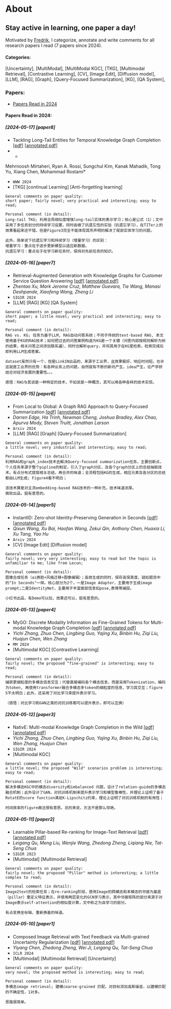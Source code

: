 # About

## Stay active in learning, one paper a day! 

Motivated by [Fredrik](https://www.fregu856.com/), I categorize, annotate and write comments for all research papers I read (7 papers since 2024). 


#### Categories:

[Uncertainty], [MultiModal], [MultiModal KGC], [TKG], [Multimodal Retrieval], [Contrastive Learning], [CV], [Image Edit], [Diffusion model], [LLM], [RAG], [Graph], [Query-Focused Summarization], [KG], [QA System],


### Papers:

- [Papers Read in 2024](#papers-read-in-2024)



#### Papers Read in 2024:



##### [2024-05-17] [paper8]
- Tackling Long-Tail Entities for Temporal Knowledge Graph Completion [[pdf]](https://dl.acm.org/doi/pdf/10.1145/3589335.3651565) [[annotated pdf]](https://github.com/binchen4110/reading_papers/blob/main/commented_pdfs/Retrieval-Augmented%20Generation%20with%20Knowledge%20Graphs%20for.pdf)
- * 
Mehrnoosh Mirtaheri, Ryan A. Rossi, Sungchul Kim, Kanak Mahadik, Tong Yu, Xiang Chen, Mohammad Rostami*
- `WWW 2024`
- [TKG] [continual Learning] [Anti-forgetting learning]
```
General comments on paper quality:
short paper; fairly novel; very practical and interesting; easy to read;
```

```
Personal comment (in detail):
Long-tail TKG; 利用全局相似度增强long-tail实体的表示学习；核心是公式（1）；文中采用了多任务划分的持续学习设置，同时由做了抗遗忘性的实验（抗遗忘学习），在TITer上的效果看起来还不错，但是Figure3完全不能体现其所声明的解决了尾部实体学习的问题。

此外，简单说下抗遗忘学习和持续学习（增量学习）的区别：
增量学习：重点在于逐步更新模型以适应新数据。
抗遗忘学习：重点在于在学习新任务时，保持对先前任务的知识。
```

##### [2024-05-16] [paper7]
- Retrieval-Augmented Generation with Knowledge Graphs for Customer Service Question Answering [[pdf]](https://arxiv.org/pdf/2404.17723) [[annotated pdf]](https://github.com/binchen4110/reading_papers/blob/main/commented_pdfs/Retrieval-Augmented%20Generation%20with%20Knowledge%20Graphs%20for.pdf)
- *Zhentao Xu, Mark Jerome Cruz, Matthew Guevara, Tie Wang, Manasi Deshpande, Xiaofeng Wang, Zheng Li*
- `SIGIR 2024`
- [LLM] [RAG] [KG] [QA System]
```
General comments on paper quality:
short paper; a little novel; very practical and interesting; easy to read;
```

```
Personal comment (in detail):
RAG vs. KG; 任务为基于LLM, RAG自动问答系统；不同于传统的text-based RAG, 本文使用基于KG的RAG技术；如何把过去的问答案例构造为KG是一个关键（问答内部按规则解析为树的结果，相关问答之间添加联系遍），同时也解析query，并将其用于在KG里检索，检索完成后即利用LLM生成答案。

dataset虽然只有一个，但是LinkIN出品的，来源于工业界，且效果极好，响应时间短。也许这就是工业界的优势：有各种业务上的问题，自然就有不断的新坑产生，idea产生，论产学研结合对经济发展的重要性。。。

感悟：RAG与其说是一种特定的技术，不如说是一种概念，其可以用各种各样的技术实现。
```


##### [2024-05-15] [paper6]
- From Local to Global: A Graph RAG Approach to Query-Focused Summarization [[pdf]](https://arxiv.org/pdf/2404.16130) [[annotated pdf]](https://github.com/binchen4110/reading_papers/blob/main/commented_pdfs/From%20Local%20to%20Global%20A%20Graph%20RAG%20Approach%20to.pdf)
- *Darren Edge, Ha Trinh, Newman Cheng, Joshua Bradley, Alex Chao, Apurva Mody, Steven Truitt, Jonathan Larson*
- `Arxiv 2024`
- [LLM] [RAG] [Graph] [Query-Focused Summarization]
```
General comments on paper quality:
a little novel; very industrial and interesting; easy to read;
```

```
Personal comment (in detail):
利用RAG和graph_index技术去解决Query-focused summarization任务，主要创新点，个人任务来源于整个pipline的制定，引入了graph分区，及各个graph分区上的总结抽取技术。有点分布式提取相关总结，再合并的味道；全流程包括KG的生成，相应元素及各分区的总结都由LLM生成; Figure4看不明白；

该技术算是对主流embedding-based RAG技术的一种补充。技术味道浓厚。
微软出品，挺有意思的。
```

##### [2024-05-14] [paper5]
- InstantID: Zero-shot Identity-Preserving Generation in Seconds [[pdf]](https://arxiv.org/pdf/2401.07519) [[annotated pdf]](https://github.com/binchen4110/reading_papers/blob/main/commented_pdfs/InstantID%20Zero-shot%20Identity-Preserving%20Generation%20in%20Seconds.pdf)
- *Qixun Wang, Xu Bai, Haofan Wang, Zekui Qin, Anthony Chen, Huaxia Li, Xu Tang, Yao Hu*
- `Arxiv 2024`
- [CV] [Image Edit] [Diffusion model]
```
General comments on paper quality:
fairly novel; very very interesting; easy to read but the topic is unfamiliar to me; like from Lecun; 
```

```
Personal comment (in detail):
图像合成任务（ai换脸+风格迁移+图像编辑）；高效生成的同时，保存高保真度，就如题目中的"In Seconds"一样。核心部分为2个，一是Image Adapter，主要用于生成image prompt;二是IdentityNet，主要用于丰富面部信息如pose,表情等捕捉。

小红书出品，有Demo可以玩，效果还可以，挺有意思的。
```

##### [2024-05-13] [paper4]
- MyGO: Discrete Modality Information as Fine-Grained Tokens for Multi-modal Knowledge Graph Completion [[pdf]](https://arxiv.org/pdf/2404.09468v1) [[annotated pdf]](https://github.com/binchen4110/reading_papers/blob/main/commented_pdfs/MyGO%20Discrete%20Modality%20Information%20as%20Fine-Grained%20Tokens%20for.pdf)
- *Yichi Zhang, Zhuo Chen, Lingbing Guo, Yajing Xu, Binbin Hu, Ziqi Liu, Huajun Chen, Wen Zhang*
- `MM 2024`
- [Multimodal KGC] [Contrastive Learning]
```
General comments on paper quality:
fairly novel; the proposed "fine-grained" is interesting; easy to read;
```

```
Personal comment (in detail):
捕获更细粒度的多模态信息交互；代替直接编码各个模态信息，而是采用Tokenization，编码为token, 再使用transformer融合多模态多token的细粒度的信息，学习其交互；figure 5不太明白；此外，还采用了对比学习来提升表示学习。

（感悟：对比学习和GAN之类的对抗训练都可以提升表示，即可以互换）
```

##### [2024-05-12] [paper3]
- NativE: Multi-modal Knowledge Graph Completion in the Wild [[pdf]](https://www.techrxiv.org/doi/full/10.36227/techrxiv.171259566.60211714/v1) [[annotated pdf]](https://github.com/binchen4110/reading_papers/blob/main/commented_pdfs/NativE%20Multi-modal%20Knowledge%20Graph%20Completion%20in%20the%20Wild.pdf)
- *Yichi Zhang, Zhuo Chen, Lingbing Guo, Yajing Xu, Binbin Hu, Ziqi Liu, Wen Zhang, Huajun Chen*
- `SIGIR 2024`
- [Multimodal KGC]
```
General comments on paper quality:
a little novel; the proposed "Wild" scenarios problem is interesting; easy to read;
```

```
Personal comment (in detail):
解决多模态KGC中的模态diversity和imbalanced 问题，设计了relation-guide的多模态融合机制；此外设计了GAN，对抗训练机制来提升表示学习和模型鲁棒性，并理论上证明了基于RotatE的score function满足K-Lipschitz约束，理论上证明了对抗训练机制的有用性；

时间效率的figure画法很有意思。总的来说，方法不是那么惊艳。
```

##### [2024-05-11] [paper2]
- Learnable Pillar-based Re-ranking for Image-Text Retrieval [[pdf]](https://arxiv.org/pdf/2304.12570) [[annotated pdf]](https://github.com/binchen4110/reading_papers/blob/main/commented_pdfs/Learnable%20Pillar-based%20Re-ranking%20for%20Image-Text%20Retrieval.pdf)
- *Leigang Qu, Meng Liu, Wenjie Wang, Zhedong Zheng, Liqiang Nie, Tat-Seng Chua*
- `SIGIR 2023`
- [Multimodal] [Multimodal Retrieval]
```
General comments on paper quality:
fairly novel; the proposed "Pillar" method is interesting; a little complex to read;
```

```
Personal comment (in detail):
Image2text的检索任务；在re-ranking阶段，使用Image的跨模态和本模态的邻居为基底（pillar）重定义特征表示，并使用两层变化的GCN学习表示，其中邻接矩阵的部分来源于对Image表示self-attention的相似度计算，文中称之为自学习的部分。

有点变换坐标轴，重新换基的味道。
```

##### [2024-05-10] [paper1]
- Composed Image Retrieval with Text Feedback via Multi-grained Uncertainty Regularization [[pdf]](https://arxiv.org/pdf/2211.07394v6) [[annotated pdf]](https://github.com/binchen4110/reading_papers/blob/main/commented_pdfs/Composed%20Image%20Retrieval%20with%20Text%20Feedback%20via%20Multi-grained%20Uncertainty%20Regularization.pdf)
- *Yiyang Chen, Zhedong Zheng, Wei Ji, Leigang Qu, Tat-Seng Chua*
- `ICLR 2024`
- [Multimodal] [Multimodal Retrieval] [Uncertainty]
```
General comments on paper quality:
very novel; the proposed method is interesting; easy to read;
```

```
Personal comment (in detail):
多模态image retrieval; 建模coarse-grained 匹配，对目标添加高斯噪音，以建模匹配的不确定性，1对多。

思路很简单。
```
